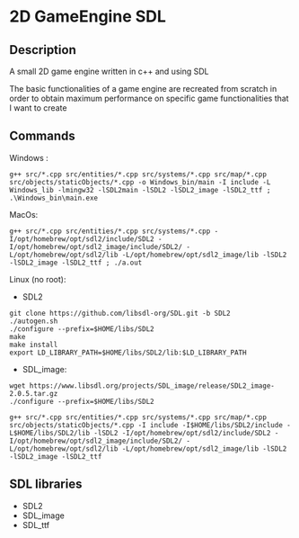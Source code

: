 # 2D GameEngine SDL

## Description

A small 2D game engine written in c++ and using SDL

The basic functionalities of a game engine are recreated from scratch in order to obtain maximum performance on specific game functionalities that I want to create

## Commands

Windows :

`g++ src/*.cpp src/entities/*.cpp src/systems/*.cpp src/map/*.cpp src/objects/staticObjects/*.cpp -o Windows_bin/main -I include -L Windows_lib -lmingw32 -lSDL2main -lSDL2 -lSDL2_image -lSDL2_ttf ; .\Windows_bin\main.exe`

MacOs:

`g++ src/*.cpp src/entities/*.cpp src/systems/*.cpp -I/opt/homebrew/opt/sdl2/include/SDL2 -I/opt/homebrew/opt/sdl2_image/include/SDL2/ -L/opt/homebrew/opt/sdl2/lib -L/opt/homebrew/opt/sdl2_image/lib -lSDL2 -lSDL2_image -lSDL2_ttf ; ./a.out`

Linux (no root):

* SDL2
```
git clone https://github.com/libsdl-org/SDL.git -b SDL2
./autogen.sh
./configure --prefix=$HOME/libs/SDL2
make
make install
export LD_LIBRARY_PATH=$HOME/libs/SDL2/lib:$LD_LIBRARY_PATH
```
* SDL_image:
```
wget https://www.libsdl.org/projects/SDL_image/release/SDL2_image-2.0.5.tar.gz
./configure --prefix=$HOME/libs/SDL2
```

`g++ src/*.cpp src/entities/*.cpp src/systems/*.cpp src/map/*.cpp src/objects/staticObjects/*.cpp -I include -I$HOME/libs/SDL2/include -L$HOME/libs/SDL2/lib -lSDL2 -I/opt/homebrew/opt/sdl2/include/SDL2 -I/opt/homebrew/opt/sdl2_image/include/SDL2/ -L/opt/homebrew/opt/sdl2/lib -L/opt/homebrew/opt/sdl2_image/lib -lSDL2 -lSDL2_image -lSDL2_ttf`

## SDL libraries
- SDL2
- SDL_image
- SDL_ttf